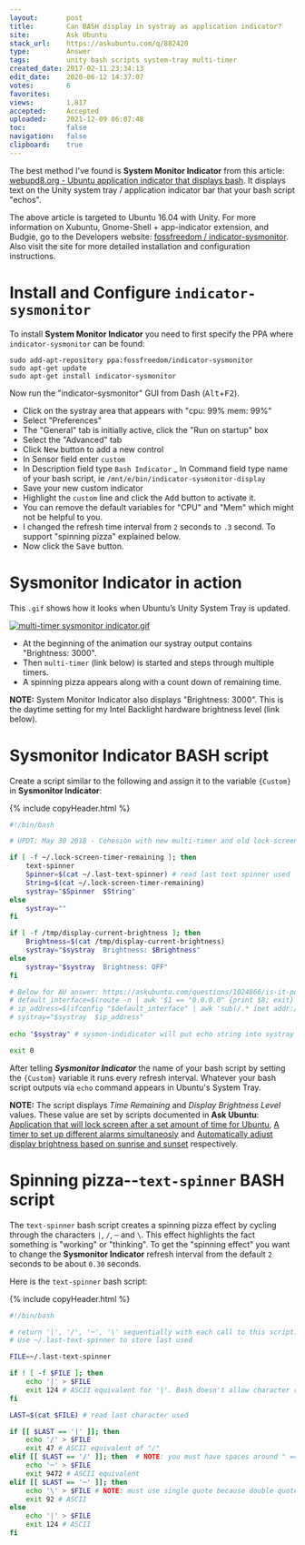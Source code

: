 ```yaml
---
layout:       post
title:        Can BASH display in systray as application indicator?
site:         Ask Ubuntu
stack_url:    https://askubuntu.com/q/882420
type:         Answer
tags:         unity bash scripts system-tray multi-timer
created_date: 2017-02-11 23:34:13
edit_date:    2020-06-12 14:37:07
votes:        6
favorites:    
views:        1,817
accepted:     Accepted
uploaded:     2021-12-09 06:07:48
toc:          false
navigation:   false
clipboard:    true
---
```


The best method I've found is **System Monitor Indicator** from this article: [webupd8.org - Ubuntu application indicator that displays bash][1]. It displays text on the Unity system tray / application indicator bar that your bash script "echos".

The above article is targeted to Ubuntu 16.04 with Unity. For more information on Xubuntu, Gnome-Shell + app-indicator extension, and Budgie, go to the Developers website: [fossfreedom / indicator-sysmonitor][2]. Also visit the site for more detailed installation and configuration instructions.

# Install and Configure `indicator-sysmonitor`

To install **System Monitor Indicator** you need to first specify the PPA where `indicator-sysmonitor` can be found:

``` 
sudo add-apt-repository ppa:fossfreedom/indicator-sysmonitor
sudo apt-get update
sudo apt-get install indicator-sysmonitor

```

Now run the "indicator-sysmonitor" GUI from Dash (<kbd>Alt</kbd>+<kbd>F2</kbd>).

- Click on the systray area that appears with "cpu: 99% mem: 99%"
- Select "Preferences"
- The "General" tab is initially active, click the "Run on startup" box
- Select the "Advanced" tab
- Click <kbd>New</kbd> button to add a new control
- In Sensor field enter `custom`
- In Description field type `Bash Indicator`
_ In Command field type name of your bash script, ie `/mnt/e/bin/indicator-sysmonitor-display`
- Save your new custom indicator
- Highlight the `custom` line and click the <kbd>Add</kbd> button to activate it.
- You can remove the default variables for "CPU" and "Mem" which might not be helpful to you.
- I changed the refresh time interval from `2` seconds to `.3` second. To support "spinning pizza" explained below.
- Now click the <kbd>Save</kbd> button.

# Sysmonitor Indicator in action

This `.gif` shows how it looks when Ubuntu’s Unity System Tray is updated.

[![multi-timer sysmonitor indicator.gif][3]][3]

- At the beginning of the animation our systray output contains "Brightness: 3000".
- Then `multi-timer` (link below) is started and steps through multiple timers.
- A spinning pizza appears along with a count down of remaining time.

**NOTE:** System Monitor Indicator also displays "Brightness: 3000". This is the daytime setting for my Intel Backlight hardware brightness level (link below).

# Sysmonitor Indicator BASH script

Create a script similar to the following and assign it to the variable `{Custom}` in **Sysmonitor Indicator**:



{% include copyHeader.html %}
``` bash
#!/bin/bash

# UPDT: May 30 2018 - Cohesion with new multi-timer and old lock-screen-timer.

if [ -f ~/.lock-screen-timer-remaining ]; then
    text-spinner
    Spinner=$(cat ~/.last-text-spinner) # read last text spinner used
    String=$(cat ~/.lock-screen-timer-remaining)
    systray="$Spinner  $String"
else
    systray=""
fi

if [ -f /tmp/display-current-brightness ]; then
    Brightness=$(cat /tmp/display-current-brightness)
    systray="$systray  Brightness: $Brightness"
else
    systray="$systray  Brightness: OFF"
fi

# Below for AU answer: https://askubuntu.com/questions/1024866/is-it-possible-to-show-ip-address-on-top-bar-near-the-time
# default_interface=$(route -n | awk '$1 == "0.0.0.0" {print $8; exit}')
# ip_address=$(ifconfig "$default_interface" | awk 'sub(/.* inet addr:/, "") {print $1}')
# systray="$systray  $ip_address"
        
echo "$systray" # sysmon-indidicator will put echo string into systray for us.

exit 0

```

After telling ***Sysmonitor Indicator*** the name of your bash script by setting the `{Custom}` variable it runs every refresh interval. Whatever your bash script outputs via `echo` command appears in Ubuntu's System Tray.

**NOTE:** The script displays *Time Remaining* and *Display Brightness Level* values. These value are set by scripts documented in **Ask Ubuntu**:  [Application that will lock screen after a set amount of time for Ubuntu][4], [A timer to set up different alarms simultaneosly][5] and [Automatically adjust display brightness based on sunrise and sunset][6] respectively.

# Spinning pizza--`text-spinner` BASH script

The `text-spinner` bash script creates a spinning pizza effect by cycling through the characters `|`, `/`, `─` and `\`. This effect highlights the fact something is "working" or "thinking". To get the "spinning effect" you want to change the **Sysmonitor Indicator** refresh interval from the default `2` seconds to be about `0.30` seconds. 

Here is the `text-spinner` bash script:

{% include copyHeader.html %}
``` bash
#!/bin/bash

# return '|', '/', '─', '\' sequentially with each call to this script.
# Use ~/.last-text-spinner to store last used

FILE=~/.last-text-spinner

if ! [ -f $FILE ]; then
    echo '|' > $FILE
    exit 124 # ASCII equivalent for '|'. Bash doesn't allow character return codes
fi

LAST=$(cat $FILE) # read last character used

if [[ $LAST == '|' ]]; then
    echo '/' > $FILE
    exit 47 # ASCII equivalent of "/"
elif [[ $LAST == '/' ]]; then  # NOTE: you must have spaces around " == " else code breaks
    echo '─' > $FILE
    exit 9472 # ASCII equivalent
elif [[ $LAST == '─' ]]; then
    echo '\' > $FILE # NOTE: must use single quote because double quote BASH reinterprets
    exit 92 # ASCII
else
    echo '|' > $FILE
    exit 124 # ASCII
fi

```


  [1]: http://www.webupd8.org/2014/05/ubuntu-appindicator-that-displays-bash.html
  [2]: https://github.com/fossfreedom/indicator-sysmonitor
  [3]: https://i.stack.imgur.com/zdDGs.gif
  [4]: https://askubuntu.com/questions/837078/application-that-will-lock-screen-after-a-set-amount-of-time-for-ubuntu/837115#837115
  [5]: https://askubuntu.com/questions/1039357/a-timer-to-set-up-different-alarms-simultaneosly
  [6]: https://askubuntu.com/questions/894460/automatically-adjust-display-brightness-based-on-sunrise-and-sunset
